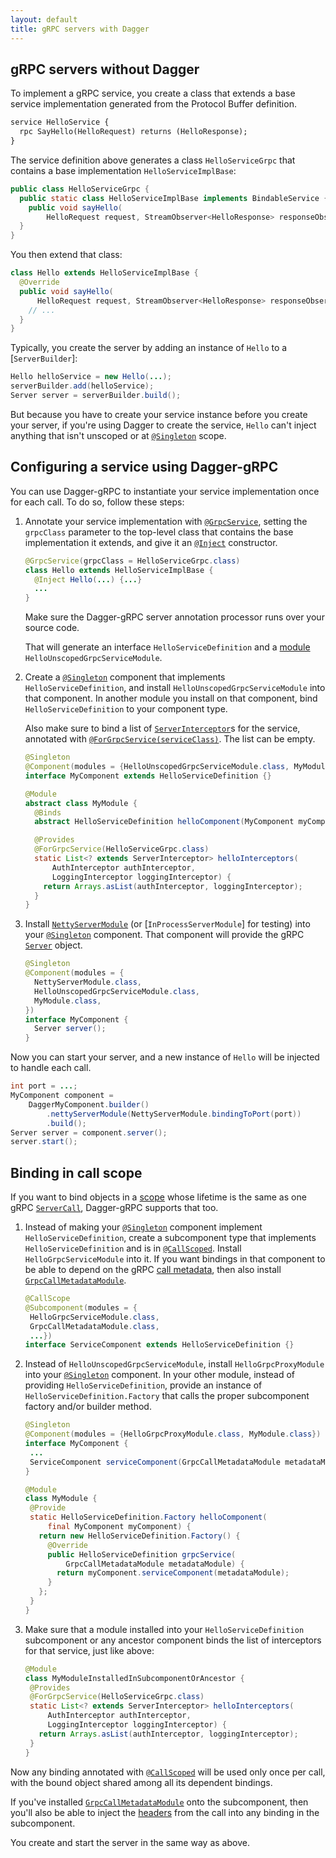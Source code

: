 ```yaml
---
layout: default
title: gRPC servers with Dagger
---
```


## gRPC servers without Dagger

To implement a gRPC service, you create a class that extends a base service
implementation generated from the Protocol Buffer definition.

```proto
service HelloService {
  rpc SayHello(HelloRequest) returns (HelloResponse);
}
```

The service definition above generates a class `HelloServiceGrpc` that contains
a base implementation `HelloServiceImplBase`:

```java
public class HelloServiceGrpc {
  public static class HelloServiceImplBase implements BindableService {
    public void sayHello(
        HelloRequest request, StreamObserver<HelloResponse> responseObserver);
  }
}
```

You then extend that class:

```java
class Hello extends HelloServiceImplBase {
  @Override
  public void sayHello(
      HelloRequest request, StreamObserver<HelloResponse> responseObserver) {
    // ...
  }
}
```

Typically, you create the server by adding an instance of `Hello` to a
[`ServerBuilder`]:

```java
Hello helloService = new Hello(...);
serverBuilder.add(helloService);
Server server = serverBuilder.build();
```

But because you have to create your service instance before you create your
server, if you're using Dagger to create the service, `Hello` can't inject
anything that isn't unscoped or at [`@Singleton`] scope.

## Configuring a service using Dagger-gRPC

You can use Dagger-gRPC to instantiate your service implementation once for each
call. To do so, follow these steps:

1.  Annotate your service implementation with [`@GrpcService`], setting the
    `grpcClass` parameter to the top-level class that contains the base
    implementation it extends, and give it an [`@Inject`] constructor.

    ```java
    @GrpcService(grpcClass = HelloServiceGrpc.class)
    class Hello extends HelloServiceImplBase {
      @Inject Hello(...) {...}
      ...
    }
    ```

    Make sure the Dagger-gRPC server annotation processor runs over your source
    code.

    That will generate an interface `HelloServiceDefinition` and a [module]
    `HelloUnscopedGrpcServiceModule`.

2.  Create a [`@Singleton`] component that implements `HelloServiceDefinition`,
    and install `HelloUnscopedGrpcServiceModule` into that component. In another
    module you install on that component, bind `HelloServiceDefinition` to your
    component type.

    Also make sure to bind a list of [`ServerInterceptor`]s for the service,
    annotated with [`@ForGrpcService(serviceClass)`][`@ForGrpcService`]. The
    list can be empty.

    ```java
    @Singleton
    @Component(modules = {HelloUnscopedGrpcServiceModule.class, MyModule.class})
    interface MyComponent extends HelloServiceDefinition {}

    @Module
    abstract class MyModule {
      @Binds
      abstract HelloServiceDefinition helloComponent(MyComponent myComponent);

      @Provides
      @ForGrpcService(HelloServiceGrpc.class)
      static List<? extends ServerInterceptor> helloInterceptors(
          AuthInterceptor authInterceptor,
          LoggingInterceptor loggingInterceptor) {
        return Arrays.asList(authInterceptor, loggingInterceptor);
      }
    }
    ```

3.  Install [`NettyServerModule`][] (or [`InProcessServerModule`] for testing)
    into your [`@Singleton`] component. That component will provide the gRPC
    [`Server`] object.

    ```java
    @Singleton
    @Component(modules = {
      NettyServerModule.class,
      HelloUnscopedGrpcServiceModule.class,
      MyModule.class,
    })
    interface MyComponent {
      Server server();
    }
    ```

Now you can start your server, and a new instance of `Hello` will be injected to
handle each call.

```java
int port = ...;
MyComponent component =
    DaggerMyComponent.builder()
        .nettyServerModule(NettyServerModule.bindingToPort(port))
        .build();
Server server = component.server();
server.start();
```

## Binding in call scope <a name=call-scope></a>

If you want to bind objects in a [scope] whose lifetime is the same as one gRPC
[`ServerCall`], Dagger-gRPC supports that too.

1.  Instead of making your [`@Singleton`] component implement
    `HelloServiceDefinition`, create a subcomponent type that implements
    `HelloServiceDefinition` and is in [`@CallScoped`]. Install
    `HelloGrpcServiceModule` into it. If you want bindings in that component to
    be able to depend on the gRPC [call metadata], then also install
    [`GrpcCallMetadataModule`].

    ```java
    @CallScope
    @Subcomponent(modules = {
     HelloGrpcServiceModule.class,
     GrpcCallMetadataModule.class,
     ...})
    interface ServiceComponent extends HelloServiceDefinition {}
    ```

2.  Instead of `HelloUnscopedGrpcServiceModule`, install `HelloGrpcProxyModule`
    into your [`@Singleton`] component. In your other module, instead of
    providing `HelloServiceDefinition`, provide an instance of
    `HelloServiceDefinition.Factory` that calls the proper subcomponent factory
    and/or builder method.

    ```java
    @Singleton
    @Component(modules = {HelloGrpcProxyModule.class, MyModule.class})
    interface MyComponent {
     ...
     ServiceComponent serviceComponent(GrpcCallMetadataModule metadataModule);
    }

    @Module
    class MyModule {
     @Provide
     static HelloServiceDefinition.Factory helloComponent(
         final MyComponent myComponent) {
       return new HelloServiceDefinition.Factory() {
         @Override
         public HelloServiceDefinition grpcService(
             GrpcCallMetadataModule metadataModule) {
           return myComponent.serviceComponent(metadataModule);
         }
       };
     }
    }
    ```

3.  Make sure that a module installed into your `HelloServiceDefinition`
    subcomponent or any ancestor component binds the list of interceptors for
    that service, just like above:

    ```java
    @Module
    class MyModuleInstalledInSubcomponentOrAncestor {
     @Provides
     @ForGrpcService(HelloServiceGrpc.class)
     static List<? extends ServerInterceptor> helloInterceptors(
         AuthInterceptor authInterceptor,
         LoggingInterceptor loggingInterceptor) {
       return Arrays.asList(authInterceptor, loggingInterceptor);
     }
    }
    ```

Now any binding annotated with [`@CallScoped`] will be used only once per call,
with the bound object shared among all its dependent bindings.

If you've installed [`GrpcCallMetadataModule`] onto the subcomponent, then
you'll also be able to inject the [headers][`Metadata.Headers`] from the call into any
binding in the subcomponent.

You create and start the server in the same way as above.

<!-- References -->

[call metadata]: https://github.com/grpc/grpc-java/blob/master/api/src/main/java/io/grpc/Metadata.java
[`@CallScoped`]: https://dagger.dev/api/latest/dagger/grpc/server/CallScoped.html
[`@ForGrpcService`]: https://dagger.dev/api/latest/dagger/grpc/server/ForGrpcService.html
[`GrpcCallMetadataModule`]: https://dagger.dev/api/latest/dagger/grpc/server/GrpcCallMetadataModule.html
[`@GrpcService`]: https://dagger.dev/api/latest/dagger/grpc/server/GrpcService.html
[`@Inject`]: https://docs.oracle.com/javaee/7/api/javax/inject/Inject.html
[`Metadata.Headers`]: https://github.com/grpc/grpc-java/blob/master/api/src/main/java/io/grpc/Metadata.java
[module]: https://dagger.dev/api/latest/dagger/Module.html
[`NettyServerModule`]: https://dagger.dev/api/latest/dagger/grpc/server/NettyServerModule.html
[scope]: https://docs.oracle.com/javaee/7/api/javax/inject/Scope.html
[`Server`]: https://github.com/grpc/grpc-java/blob/master/api/src/main/java/io/grpc/Server.java
[`ServerCall`]: https://github.com/grpc/grpc-java/blob/master/api/src/main/java/io/grpc/ServerCall.java
[`ServerInterceptor`]: https://github.com/grpc/grpc-java/blob/master/api/src/main/java/io/grpc/ServerInterceptor.java
[`ServerServiceDefinition`]: https://github.com/grpc/grpc-java/blob/master/api/src/main/java/io/grpc/ServerServiceDefinition.java
[`@Singleton`]: https://docs.oracle.com/javaee/7/api/javax/inject/Singleton.html
